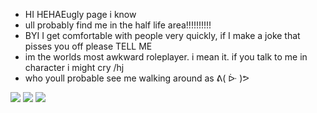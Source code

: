 - HI HEHAEugly page i know
- ull probably find me in the half life area!!!!!!!!!!
- BYI I get comfortable with people very quickly, if I make a joke that pisses you off please TELL ME
- im the worlds most awkward roleplayer. i mean it. if you talk to me in character i might cry /hj
- who youll probable see me walking around as ᕕ( ᐕ )ᕗ

![](https://media.discordapp.net/attachments/830829182443454467/1267516232274546710/pony-town-_bout_that_beer_i_owed_ya-trot-blinking-padded-4x.gif?ex=66a911fb&is=66a7c07b&hm=3ada68912eca3bff46f843605b58c753f7d1fffe94bc1fb5a40c1230540a58a6&=)
![](https://media.discordapp.net/attachments/830829182443454467/1265751408708419604/pony-town-I_HAD_SODA_FOR_LUNCH_HLVRAI-trot-blinking-padded-4x.gif?ex=66a2a65c&is=66a154dc&hm=7566d86ab09ab7f4256f20f98a3bcc9b4ee59961d2ca0d10ddc1f35e18d7cb74&=)
![](https://media.discordapp.net/attachments/830829182443454467/1265769006099337246/pony-town-gingers_dni_HLVRAI-trot-blinking-padded-4x.gif?ex=66a2b6bf&is=66a1653f&hm=25e7de22e05f0329c71d62b76d65778e878d46dae67a22d8d2336d6d0e6f9711&=)
